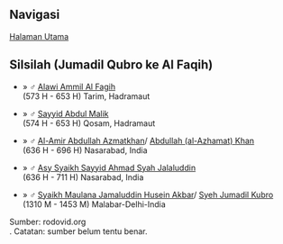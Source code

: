 ## Navigasi

[Halaman Utama][up] 

## Silsilah (Jumadil Qubro ke Al Faqih)

*	» ♂ [Alawi Ammil Al Fagih][359658]
	<br/>(573 H - 653 H) Tarim, Hadramaut

*	» ♂ [Sayyid Abdul Malik][359654]
	<br/>(574 H - 653 H) Qosam, Hadramaut

*	» ♂ [Al-Amir Abdullah Azmatkhan][359650]/ [Abdullah (al-Azhamat) Khan][364834]
	<br/>(636 H - 696 H) Nasarabad, India

*	» ♂ [Asy Syaikh Sayyid Ahmad Syah Jalaluddin][364832]
	<br/>(636 H - 711 H) Nasarabad, India

*	» ♂ [Syaikh Maulana Jamaluddin Husein Akbar][359642]/ [Syeh Jumadil Kubro][364829]
	<br/>(1310 M - 1453 M) Malabar-Delhi-India

Sumber: rodovid.org<br/>.
Catatan: sumber belum tentu benar.

[up]: https://github.com/epsi-rns/catatan-silsilah/blob/master/README.md

[359658]: http://id.rodovid.org/wk/Orang:359658
[359654]: http://id.rodovid.org/wk/Orang:359654

[359650]: http://id.rodovid.org/wk/Orang:359650
[364834]: http://id.rodovid.org/wk/Orang:364834

[364832]: http://id.rodovid.org/wk/Orang:364832

[359642]: http://id.rodovid.org/wk/Orang:359642
[364829]: http://id.rodovid.org/wk/Orang:364829
